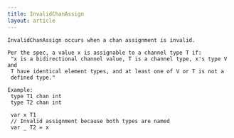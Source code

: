 ```yaml
---
title: InvalidChanAssign
layout: article
---
```

<!-- Copyright 2023 The Go Authors. All rights reserved.
     Use of this source code is governed by a BSD-style
     license that can be found in the LICENSE file. -->

<!-- Code generated by generrordocs.go; DO NOT EDIT. -->

```
InvalidChanAssign occurs when a chan assignment is invalid.

Per the spec, a value x is assignable to a channel type T if:
 "x is a bidirectional channel value, T is a channel type, x's type V and
 T have identical element types, and at least one of V or T is not a
 defined type."

Example:
 type T1 chan int
 type T2 chan int

 var x T1
 // Invalid assignment because both types are named
 var _ T2 = x
```

